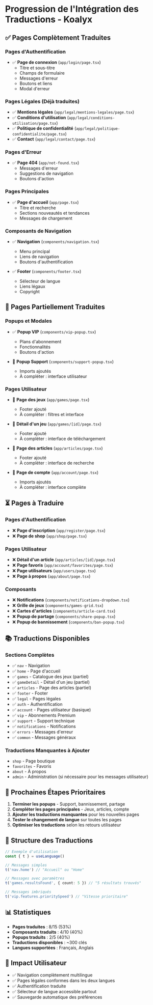 # Progression de l'Intégration des Traductions - Koalyx

## ✅ **Pages Complètement Traduites**

### Pages d'Authentification
- ✅ **Page de connexion** (`app/login/page.tsx`)
  - Titre et sous-titre
  - Champs de formulaire
  - Messages d'erreur
  - Boutons et liens
  - Modal d'erreur

### Pages Légales (Déjà traduites)
- ✅ **Mentions légales** (`app/legal/mentions-legales/page.tsx`)
- ✅ **Conditions d'utilisation** (`app/legal/conditions-utilisation/page.tsx`)
- ✅ **Politique de confidentialité** (`app/legal/politique-confidentialite/page.tsx`)
- ✅ **Contact** (`app/legal/contact/page.tsx`)

### Pages d'Erreur
- ✅ **Page 404** (`app/not-found.tsx`)
  - Messages d'erreur
  - Suggestions de navigation
  - Boutons d'action

### Pages Principales
- ✅ **Page d'accueil** (`app/page.tsx`)
  - Titre et recherche
  - Sections nouveautés et tendances
  - Messages de chargement

### Composants de Navigation
- ✅ **Navigation** (`components/navigation.tsx`)
  - Menu principal
  - Liens de navigation
  - Boutons d'authentification

- ✅ **Footer** (`components/footer.tsx`)
  - Sélecteur de langue
  - Liens légaux
  - Copyright

## 🔄 **Pages Partiellement Traduites**

### Popups et Modales
- ✅ **Popup VIP** (`components/vip-popup.tsx`)
  - Plans d'abonnement
  - Fonctionnalités
  - Boutons d'action

- 🔄 **Popup Support** (`components/support-popup.tsx`)
  - Imports ajoutés
  - À compléter : interface utilisateur

### Pages Utilisateur
- 🔄 **Page des jeux** (`app/games/page.tsx`)
  - Footer ajouté
  - À compléter : filtres et interface

- 🔄 **Détail d'un jeu** (`app/games/[id]/page.tsx`)
  - Footer ajouté
  - À compléter : interface de téléchargement

- 🔄 **Page des articles** (`app/articles/page.tsx`)
  - Footer ajouté
  - À compléter : interface de recherche

- 🔄 **Page de compte** (`app/account/page.tsx`)
  - Imports ajoutés
  - À compléter : interface complète

## ⏳ **Pages à Traduire**

### Pages d'Authentification
- ❌ **Page d'inscription** (`app/register/page.tsx`)
- ❌ **Page de shop** (`app/shop/page.tsx`)

### Pages Utilisateur
- ❌ **Détail d'un article** (`app/articles/[id]/page.tsx`)
- ❌ **Page favoris** (`app/account/favorites/page.tsx`)
- ❌ **Page utilisateurs** (`app/users/page.tsx`)
- ❌ **Page à propos** (`app/about/page.tsx`)

### Composants
- ❌ **Notifications** (`components/notifications-dropdown.tsx`)
- ❌ **Grille de jeux** (`components/games-grid.tsx`)
- ❌ **Cartes d'articles** (`components/article-card.tsx`)
- ❌ **Popup de partage** (`components/share-popup.tsx`)
- ❌ **Popup de bannissement** (`components/ban-popup.tsx`)

## 📚 **Traductions Disponibles**

### Sections Complètes
- ✅ `nav` - Navigation
- ✅ `home` - Page d'accueil
- ✅ `games` - Catalogue des jeux (partiel)
- ✅ `gameDetail` - Détail d'un jeu (partiel)
- ✅ `articles` - Page des articles (partiel)
- ✅ `footer` - Footer
- ✅ `legal` - Pages légales
- ✅ `auth` - Authentification
- ✅ `account` - Pages utilisateur (basique)
- ✅ `vip` - Abonnements Premium
- ✅ `support` - Support technique
- ✅ `notifications` - Notifications
- ✅ `errors` - Messages d'erreur
- ✅ `common` - Messages généraux

### Traductions Manquantes à Ajouter
- `shop` - Page boutique
- `favorites` - Favoris
- `about` - À propos
- `admin` - Administration (si nécessaire pour les messages utilisateur)

## 🎯 **Prochaines Étapes Prioritaires**

1. **Terminer les popups** - Support, bannissement, partage
2. **Compléter les pages principales** - Jeux, articles, compte
3. **Ajouter les traductions manquantes** pour les nouvelles pages
4. **Tester le changement de langue** sur toutes les pages
5. **Optimiser les traductions** selon les retours utilisateur

## 🔧 **Structure des Traductions**

```typescript
// Exemple d'utilisation
const { t } = useLanguage()

// Messages simples
t('nav.home') // "Accueil" ou "Home"

// Messages avec paramètres
t('games.resultsFound', { count: 5 }) // "5 résultats trouvés"

// Messages imbriqués
t('vip.features.prioritySpeed') // "Vitesse prioritaire"
```

## 📊 **Statistiques**

- **Pages traduites** : 8/15 (53%)
- **Composants traduits** : 4/10 (40%)
- **Popups traduits** : 2/5 (40%)
- **Traductions disponibles** : ~300 clés
- **Langues supportées** : Français, Anglais

## 🚀 **Impact Utilisateur**

- ✅ Navigation complètement multilingue
- ✅ Pages légales conformes dans les deux langues
- ✅ Authentification traduite
- ✅ Sélecteur de langue accessible partout
- ✅ Sauvegarde automatique des préférences

